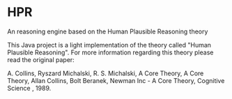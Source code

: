 HPR
===

An reasoning engine based on the Human Plausible Reasoning theory

This Java project is a light implementation of the theory called "Human Plausible Reasoning". For more information regarding this theory please read the original paper:
 
A. Collins, Ryszard Michalski, R. S. Michalski, A Core Theory, A Core Theory, Allan Collins, Bolt Beranek, Newman Inc - A Core Theory, Cognitive Science , 1989.
